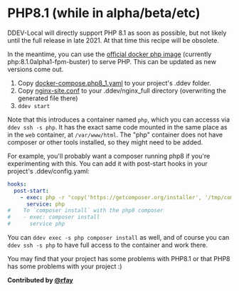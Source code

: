 # PHP8.1 (while in alpha/beta/etc)

DDEV-Local will directly support PHP 8.1 as soon as possible, but not likely until the full release in late 2021. At that time this recipe will be obsolete.

In the meantime, you can use the [official docker php image](https://hub.docker.com/_/php) (currently php:8.1.0alpha1-fpm-buster) to serve PHP.  This can be updated as new versions come out.

1. Copy [docker-compose.php8_1.yaml](docker-compose.php8_1.yaml) to your project's .ddev folder.
2. Copy [nginx-site.conf](nginx-site.conf) to your .ddev/nginx_full directory (overwriting the generated file there)
3. `ddev start`

Note that this introduces a container named `php`, which you can accesss via `ddev ssh -s php`. It has the exact same code mounted in the same place as in the `web` container, at `/var/www/html`. The "php" container does not have composer or other tools installed, so they might need to be added.

For example, you'll probably want a composer running php8 if you're experimenting with this. You can add it with post-start hooks in your project's .ddev/config.yaml:

```yaml
hooks:
  post-start:
    - exec: php -r "copy('https://getcomposer.org/installer', '/tmp/composer-setup.php');" && php /tmp/composer-setup.php --install-dir=/usr/local/bin --filename=composer
      service: php
#    To `composer install` with the php8 composer
#    - exec: composer install
#      service php
```

You can `ddev exec -s php composer install` as well, and of course you can `ddev ssh -s php` to have full access to the container and work there.

You may find that your project has some problems with PHP8.1 or that PHP8 has some problems with your project :)

**Contributed by [@rfay](https://github.com/rfay)**
